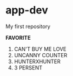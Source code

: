 # app-dev
My first repository

**FAVORITE**

1. CAN'T BUY ME LOVE
2. UNCANNY COUNTER
3. HUNTERXHUNTER
4. 3 PERSENT
